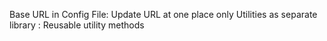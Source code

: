 Base URL in Config File: Update URL at one place only
Utilities as separate library : Reusable utility methods 